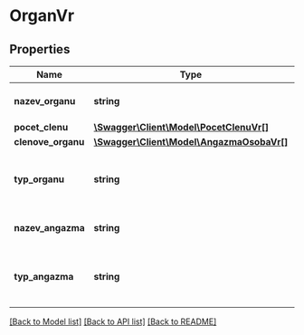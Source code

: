 # OrganVr

## Properties
Name | Type | Description | Notes
------------ | ------------- | ------------- | -------------
**nazev_organu** | **string** | Název orgánu - nestandardní | [optional] 
**pocet_clenu** | [**\Swagger\Client\Model\PocetClenuVr[]**](PocetClenuVr.md) |  | [optional] 
**clenove_organu** | [**\Swagger\Client\Model\AngazmaOsobaVr[]**](AngazmaOsobaVr.md) |  | [optional] 
**typ_organu** | **string** | Typ orgánu - kód (ciselnikKod: TypOrganu, zdroj: vr) | [optional] 
**nazev_angazma** | **string** | Název orgánu - nestandardní | [optional] 
**typ_angazma** | **string** | Typ orgánu - kód (ciselnikKod: TypOrganu, zdroj: vr) | [optional] 

[[Back to Model list]](../../README.md#documentation-for-models) [[Back to API list]](../../README.md#documentation-for-api-endpoints) [[Back to README]](../../README.md)

